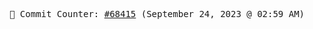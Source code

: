 <p align="center">
    <samp>
        📮 Commit Counter: <a href="https://github.com/Javascript-void0/Javascript-void0/commits/main">#68415</a> (September 24, 2023 @ 02:59 AM)
    </samp>
</p>